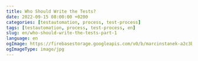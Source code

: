 ```yaml
---
title: Who Should Write the Tests?
date: 2022-09-15 08:00:00 +0200
categories: [testautomation, process, test-process]
tags: [testautomation, process, test-process, en]
slug: en/who-should-write-the-tests-part-1
language: en
ogImage: https://firebasestorage.googleapis.com/v0/b/marcinstanek-a2c3b.appspot.com/o/who-should-write-the-tests-part-1%2Fbusiness-team-meeting-boardroom-min.jpg?alt=media&token=e1f0adbd-3583-4f68-ab96-19f2d278ee67
ogImageType: image/jpg
---
```


# 